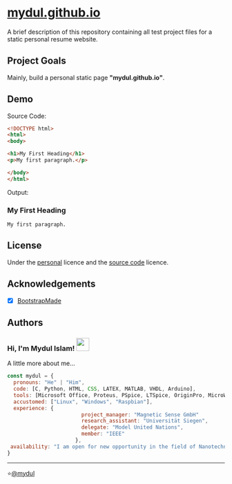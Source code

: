 
# [mydul.github.io](https://mydul.github.io/)

A brief description of this repository containing all test project files for a static personal resume website.


## Project Goals

Mainly, build a personal static page **"mydul.github.io"**.


## Demo

Source Code:

```html
<!DOCTYPE html>
<html>
<body>

<h1>My First Heading</h1>
<p>My first paragraph.</p>

</body>
</html>
```

Output:

### My First Heading<br>
    My first paragraph.


## License

Under the [personal](https://github.com/mydul) licence and the [source code](https://bootstrapmade.com/license/) licence.


## Acknowledgements

- [x]  [BootstrapMade](https://bootstrapmade.com/)


## Authors

### Hi, I'm Mydul Islam! <img src="https://media.giphy.com/media/fYSnHlufseco8Fh93Z/giphy.gif" width="30">

A little more about me...

```javascript
const mydul = {
  pronouns: "He" | "Him",
  code: [C, Python, HTML, CSS, LATEX, MATLAB, VHDL, Arduino],
  tools: [Microsoft Office, Proteus, PSpice, LTSpice, OriginPro, MicroWind, COMSOL, Cadence],
  accustomed: ["Linux", "Windows", "Raspbian"],
  experience: {
                        project_manager: "Magnetic Sense GmbH"
                        research_assistant: "Universität Siegen",
                        delegate: "Model United Nations",
                        member: "IEEE"
                      },
 availability: "I am open for new opportunity in the field of Nanotechnology, and Materials Science"
}
```
---
⭐️[@mydul](https://github.com/mydul)
